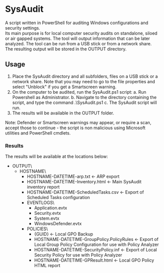 # SysAudit
A script written in PowerShell for auditing Windows configurations and security settings.  
Its main purpose is for local computer security audits on standalone, siloed or air gapped systems. 
The tool will output information that can be later analyzed.
The tool can be run from a USB stick or from a network share.  
The resulting output will be stored in the OUTPUT directory.  

## Usage
1. Place the SysAudit directory and all subfolders, files on a USB stick or a network share.
	Note that you may need to go to the file properties and select "Unblock" if you get a Smartscreen warning.
2. On the computer to be audited, run the SysAudit.ps1 script:
   	a. Run Powershell as Administrator.
   	b. Navigate to the directory containing the script, and type the command .\SysAudit.ps1
   	c. The SysAudit script will run.
4. The results will be available in the OUTPUT folder.

Note: Defender or Smartscreen warnings may appear, or require a scan, accept those to continue - the script is non malicious using Microsoft utilities and PowerShell cmdlets.

### Results
The results will be available at the locations below:

- OUTPUT\
  - HOSTNAME\
    - HOSTNAME-DATETIME-arp.txt <- ARP export
    - HOSTNAME-DATETIME-Inventory.html <- Main SysAudit inventory report
    - HOSTNAME-DATETIME-ScheduledTasks.csv <- Export of Scheduled Tasks configuration  
    - EVENTLOGS\
      - Application.evtx  
      - Security.evtx  
      - System.evtx  
      - WindowsDefender.evtx  
    - POLICIES\ 
      - {GUID} <- Local GPO Backup
      - HOSTNAME-DATETIME-GroupPolicy.PolicyRules <- Export of Local Group Policy Configuration for use with Policy Analyzer
      - HOSTNAME-DATETIME-SecurityPolicy.inf <- Export of Local Security Policy for use with Policy Analyzer
      - HOSTNAME-DATETIME-GPResult.html <- Local GPO Policy HTML report
